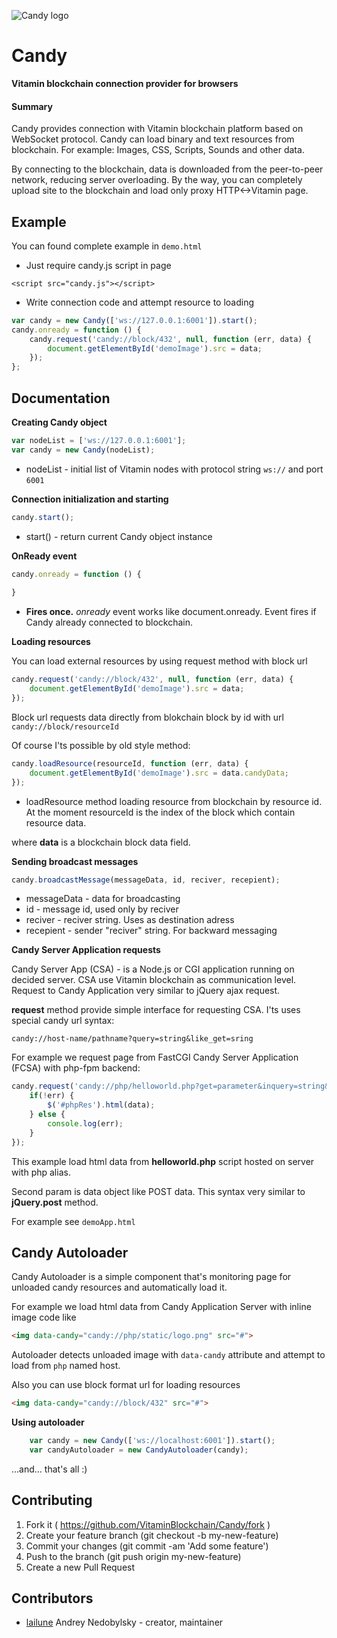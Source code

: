 ![Candy logo](https://github.com/VitaminBlockchain/Candy/raw/master/logo.png)

# Candy
**Vitamin blockchain connection provider for browsers**

#### Summary

Candy provides connection with Vitamin blockchain platform based on WebSocket protocol.
Candy can load binary and text resources from blockchain. For example: Images, CSS, Scripts, Sounds and other data. 

By connecting to the blockchain, data is downloaded from the peer-to-peer network, reducing server overloading. By the way, you can completely upload site to the blockchain and load only proxy HTTP<->Vitamin page.


## Example

You can found complete example in ``demo.html``

* Just require candy.js script in page

``<script src="candy.js"></script>``

* Write connection code and attempt resource to loading

```javascript
var candy = new Candy(['ws://127.0.0.1:6001']).start();
candy.onready = function () {
    candy.request('candy://block/432', null, function (err, data) {
        document.getElementById('demoImage').src = data;
    });
};
```

## Documentation

**Creating Candy object**

```javascript
var nodeList = ['ws://127.0.0.1:6001'];
var candy = new Candy(nodeList);
```

* nodeList - initial list of Vitamin nodes with protocol string ``ws://`` and port ``6001``

**Connection initialization and starting**

```javascript
candy.start();
```

* start() - return current Candy object instance

**OnReady event**

```javascript
candy.onready = function () {
    
}
```

* **Fires once.** _onready_ event works like document.onready. Event fires if Candy already connected to blockchain. 

**Loading resources**

You can load external resources by using request method with block url
```javascript
candy.request('candy://block/432', null, function (err, data) {
    document.getElementById('demoImage').src = data;
});
```
Block url requests data directly from blokchain block by id with url
`candy://block/resourceId`

Of course I'ts possible by old style method: 

```javascript
candy.loadResource(resourceId, function (err, data) {
    document.getElementById('demoImage').src = data.candyData;
});
```

* loadResource method loading resource from blockchain by resource id. At the moment resourceId is the index of the block which contain resource data.

where **data** is a blockchain block data field.

**Sending broadcast messages**

```javascript
candy.broadcastMessage(messageData, id, reciver, recepient);
```

* messageData - data for broadcasting
* id - message id, used only by reciver
* reciver - reciver string. Uses as destination adress
* recepient - sender "reciver" string. For backward messaging

**Candy Server Application requests**

Candy Server App (CSA) - is a Node.js or CGI application running on decided server.
CSA use Vitamin blockchain as communication level. Request to Candy Application very similar to jQuery ajax request.

**request** method provide simple interface for requesting CSA. I'ts uses special candy url syntax:

``
   candy://host-name/pathname?query=string&like_get=sring
``

For example we request page from FastCGI Candy Server Application (FCSA) with php-fpm backend:

```javascript
candy.request('candy://php/helloworld.php?get=parameter&inquery=string&z=123321', {structured: 'data','in':'JSON'}, function (err, data) {
    if(!err) {
        $('#phpRes').html(data);
    } else {
        console.log(err);
    }
});
```

This example load html data from **helloworld.php** script hosted on server with php alias.

Second param is data object like POST data. This syntax very similar to **jQuery.post** method.

For example see ``demoApp.html``

## Candy Autoloader

Candy Autoloader is a simple component that's monitoring page for unloaded candy resources and automatically load it.

For example we load html data from Candy Application Server with inline image code like

```html
<img data-candy="candy://php/static/logo.png" src="#">
```

Autoloader detects unloaded image with `data-candy` attribute and attempt to load from `php` named host.

Also you can use block format url for loading resources

```html
<img data-candy="candy://block/432" src="#">
```

**Using autoloader**

```javascript
    var candy = new Candy(['ws://localhost:6001']).start();
    var candyAutoloader = new CandyAutoloader(candy);
```
...and... that's all :)

## Contributing

1. Fork it ( https://github.com/VitaminBlockchain/Candy/fork )
2. Create your feature branch (git checkout -b my-new-feature)
3. Commit your changes (git commit -am 'Add some feature')
4. Push to the branch (git push origin my-new-feature)
5. Create a new Pull Request

## Contributors

- [lailune](https://github.com/lailune) Andrey Nedobylsky - creator, maintainer